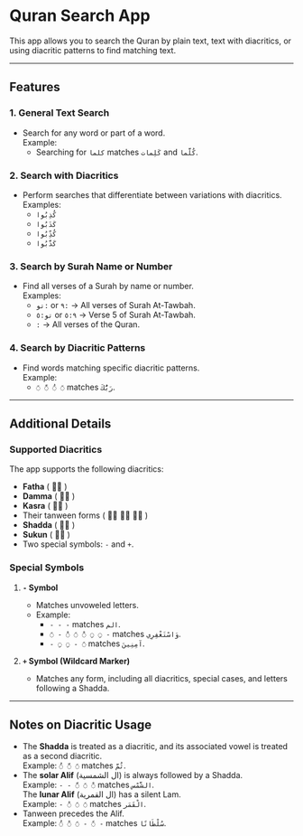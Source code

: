 # Quran Search App

This app allows you to search the Quran by plain text, text with diacritics, or using diacritic patterns to find matching text.

---

## Features

### 1. General Text Search
- Search for any word or part of a word.  
  Example:  
  - Searching for `كلما` matches `كَلِمات` and `كُلَّما`.

### 2. Search with Diacritics
- Perform searches that differentiate between variations with diacritics.  
  Examples:  
  - `كُذِبُوا`  
  - `كَذَبُوا`  
  - `كُذِّبُوا`  
  - `كَذَّبُوا`

### 3. Search by Surah Name or Number
- Find all verses of a Surah by name or number.  
  Examples:  
  - `تو:` or `٩:` → All verses of Surah At-Tawbah.  
  - `تو:٥` or `٥:٩` → Verse 5 of Surah At-Tawbah.  
  - `:` → All verses of the Quran.

### 4. Search by Diacritic Patterns
- Find words matching specific diacritic patterns.  
  Example:  
  - `◌َ ◌ّ ◌ُ ◌َ` matches `رَبُّكَ`.

---

## Additional Details

### Supported Diacritics
The app supports the following diacritics:  
- **Fatha** ( ◌َ )  
- **Damma** ( ◌ُ )  
- **Kasra** ( ◌ِ )  
- Their tanween forms ( ◌ً ◌ٌ ◌ٍ )  
- **Shadda** ( ◌ّ )  
- **Sukun** ( ◌ْ )  
- Two special symbols: `-` and `+`.

### Special Symbols
1. **`-` Symbol**  
   - Matches unvoweled letters.  
   - Example:  
     - `- - -` matches `الم`.  
     - `◌َ - ◌ْ ◌َ ◌ْ ◌ِ ◌ِ -` matches `وَاسْتَغْفِرِي`.  
     - `- ◌ِ ◌ِ - ◌َ` matches `آمِنِينَ`.

2. **`+` Symbol (Wildcard Marker)**  
   - Matches any form, including all diacritics, special cases, and letters following a Shadda.

---

## Notes on Diacritic Usage
- The **Shadda** is treated as a diacritic, and its associated vowel is treated as a second diacritic.  
  Example: `◌ُ ◌ّ ◌َ` matches `ثُمَّ`.
- The **solar Alif** (ال الشمسية) is always followed by a Shadda.  
  Example: `- - ◌ّ ◌َ ◌ْ` matches `الشَّمْس`.  
  The **lunar Alif** (ال القمرية) has a silent Lam.  
  Example: `- ◌ْ ◌َ ◌َ` matches `الْقَمَر`.
- Tanween precedes the Alif.  
  Example: `◌ُ ◌ْ ◌َ - ◌ً -` matches `سُلْطَانًا`.